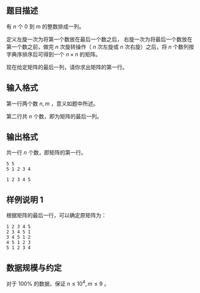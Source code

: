 ## 题目描述

有 $n$ 个 $0$ 到 $m$ 的整数排成一列。

定义左旋一次为将第一个数放在最后一个数之后， 右旋一次为将最后一个数放在第一个数之前，做完 $n$ 次旋转操作（ $n$ 次左旋或 $n$ 次右旋）之后，将 $n$ 个数列按字典序排序后可得到一个 $n\times n$ 的矩阵。

现在给定矩阵的最后一列，请你求出矩阵的第一行。

## 输入格式

第一行两个数 $n,m$ ，意义如题中所述。

第二行共 $n$ 个数，即为矩阵的最后一列。

## 输出格式

共一行 $n$ 个数，即矩阵的第一行。

```input1
5 5
5 1 2 3 4
```

```output1
1 2 3 4 5
```

## 样例说明 1

根据矩阵的最后一行，可以确定原矩阵为：

```plain
1 2 3 4 5
2 3 4 5 1
3 4 5 1 2
4 5 1 2 3
5 1 2 3 4
```

## 数据规模与约定

对于 $100\%$ 的数据，保证 $n\le 10^4 , m\le 9$ 。
